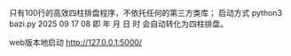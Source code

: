 只有100行的高效四柱排盘程序，不依托任何的第三方类库；
启动方式 python3 bazi.py 2025 09 17 08
即 年 月 日 时
会自动转化为四柱排盘。

web版本地启动 http://127.0.0.1:5000/


